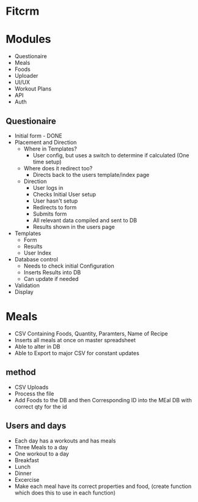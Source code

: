 # Fitcrm


# Modules
- Questionaire
- Meals
- Foods
- Uploader
- UI/UX
- Workout Plans
- API
- Auth

## Questionaire
- Initial form - DONE
- Placement and Direction
  - Where in Templates?
    - User config, but uses a switch to determine if calculated (One time setup)
  - Where does it redirect too?
    - Directs back to the users template/index page
  - Direction
    - User logs in
    - Checks Initial User setup
    - User hasn't setup
    - Redirects to form
    - Submits form
    - All relevant data compiled and sent to DB
    - Results shown in the users page
- Templates
  - Form
  - Results
  - User Index
- Database control
  - Needs to check initial Configuration
  - Inserts Results into DB
  - Can update if needed
- Validation
- Display


# Meals
- CSV Containing Foods, Quantity, Paramters, Name of Recipe
- Inserts all meals at once on master spreadsheet
- Able to alter in DB
- Able to Export to major CSV for constant updates
## method
- CSV Uploads
- Process the file
- Add Foods to the DB and then Corresponding ID into the MEal DB with correct qty for the id


## Users and days
- Each day has a workouts and has meals
- Three Meals to a day
- One workout to a day
- Breakfast
- Lunch
- Dinner
- Excercise
- Make each meal have its correct properties and food, (create function which does this to use in each function)
